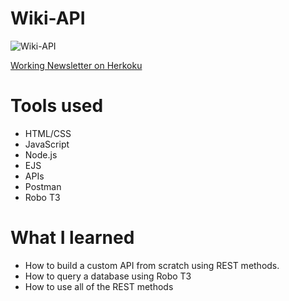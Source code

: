 # Wiki-API

![Wiki-API](https://i.postimg.cc/8z5fTZb0/RESTful-API.png)

[Working Newsletter on Herkoku](https://shielded-sands-59175.herokuapp.com/)

# Tools used

* HTML/CSS
* JavaScript
* Node.js
* EJS
* APIs
* Postman
* Robo T3

# What I learned

* How to build a custom API from scratch using REST methods.
* How to query a database using Robo T3
* How to use all of the REST methods

